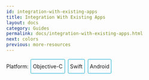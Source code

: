 ```yaml
---
id: integration-with-existing-apps
title: Integration With Existing Apps
layout: docs
category: Guides
permalink: docs/integration-with-existing-apps.html
next: colors
previous: more-resources
---
```


<div class="integration-toggler">
<style>
.integration-toggler a {
  display: inline-block;
  padding: 10px 5px;
  margin: 2px;
  border: 1px solid #05A5D1;
  border-radius: 3px;
  text-decoration: none !important;
}
.display-platform-objc .integration-toggler .button-objc,
.display-platform-swift .integration-toggler .button-swift,
.display-platform-android .integration-toggler .button-android {
  background-color: #05A5D1;
  color: white;
}
block { display: none; }
.display-platform-objc .objc,
.display-platform-swift .swift,
.display-platform-android .android {
  display: block;
}</style>
<span>Platform:</span>
<a href="javascript:void(0);" class="button-objc" onclick="display('platform', 'objc')">Objective-C</a>
<a href="javascript:void(0);" class="button-swift" onclick="display('platform', 'swift')">Swift</a>
<a href="javascript:void(0);" class="button-android" onclick="display('platform', 'android')">Android</a>
</div>

<block class="android" />

> This section will be updated shortly showing an integration into a more real world application such as the 2048 app that was used for Objective-C and Swift.

<block class="objc swift android" />

## Key Concepts

React Native is great when you are starting a new mobile app from scratch. However, it also works well for adding a single view or user flow to existing native applications. With a few steps, you can add new React Native based features, screens, views, etc.

<block class="objc swift" />

The keys to integrating React Native components into your iOS application are to:

1. Understand what React Native components you want to integrate.
2. Create a `Podfile` with `subspec`s for all the React Native components you will need for your integration.
3. Create your actual React Native components in JavaScript.
4. Add a new event handler that creates a `RCTRootView` that points to your React Native component and its `AppRegistry` name that you defined in `index.ios.js`.
5. Start the React Native server and run your native application.
6. Optionally add more React Native components.
7. [Debug](/react-native/releases/next/docs/debugging.html).
8. Prepare for [deployment](/react-native/docs/running-on-device.html) (e.g., via the `react-native-xcode.sh` script).
9. Deploy and Profit!

<block class="android" />

The keys to integrating React Native components into your Android application are to:

1. Understand what React Native components you want to integrate.
2. Install `react-native` in your Android application root directory to create `node_modules/` directory.
3. Create your actual React Native components in JavaScript.
4. Add `com.facebook.react:react-native:+` and a `maven` pointing to the `react-native` binaries in `node_modules/` to your `build.gradle` file.
4. Create a custom React Native specific `Activity` that creates a `ReactRootView`.
5. Start the React Native server and run your native application.
6. Optionally add more React Native components.
7. [Debug](/react-native/releases/next/docs/debugging.html).
8. [Prepare](/react-native/releases/next/docs/signed-apk-android.html) for [deployment](/react-native/docs/running-on-device.html).
9. Deploy and Profit!

<block class="objc swift android" />

## Prerequisites

<block class="android" />

The [Android Getting Started guide](/react-native/docs/getting-started.html) will install the appropriate prerequisites (e.g., `npm`) for React Native on the Android target platform and your chosen development environment.

> To ensure a smooth experience, make sure your `android` project is under `$root/android`.

<block class="objc swift" />

### General

First, follow the [Getting Started guide](/react-native/docs/getting-started.html) for your development environment and the iOS target platform to install the prerequisites for React Native.

> To ensure a smooth experience, make sure your `iOS` project is under `$root/ios`.

### CocoaPods

[CocoaPods](http://cocoapods.org) is a package management tool for iOS and Mac development. We use it to add the actual React Native framework code locally into your current project.

```bash
$ sudo gem install cocoapods
```

> It is technically possible not to use CocoaPods, but this requires manual library and linker additions that overly complicates this process.

## Our Sample App

<block class="objc" />

For this demo create a new single view Objective-C project. You can also use your existing Objective-C project for this, but it is best to practice on a newly created project.

<block class="swift" />

For this demo create a new single view Swift project. You can also use your existing Swift project for this, but it is best to practice on a newly created project.

<block class="objc swift" />

![Before RN Integration](img/react-native-existing-app-integration-ios-before.png)

## Package Dependencies

React Native integration requires both the React and React Native node modules. The React Native Framework will provide the code to allow your application integration to happen. You will use Node package manager to install these dependencies. But first, you have to specify all dependencies that you need in the `package.json` file. You can read more about npm [here](https://docs.npmjs.com/) and `package.json` [here](https://docs.npmjs.com/getting-started/using-a-package.json)


### `package.json`

Create a file name `package.json` using a text editor.  

> Normally with React Native projects, you will put files like `package.json`, `index.ios.js`, etc. in the root directory of your project and then have your iOS specific native code in a subdirectory like `ios/` where your Xcode project is located (e.g., `.xcodeproj`).

Below is an example of what your `package.json` file should minimally contain.

> Version numbers will vary according to your needs. Normally the latest versions for both [React](https://github.com/facebook/react/releases) and [React Native](https://github.com/facebook/react-native/releases) will be sufficient.

<block class="objc" />

```bash
{
  "name": "HelloWorld",
  "version": "0.0.1",
  "private": true,
  "scripts": {
    "start": "node node_modules/react-native/local-cli/cli.js start"
  },
  "dependencies": {
    "react": "15.3.2",
    "react-native": "0.37.0"
  }
}
```

<block class="swift" />

```bash
{
  "name": "HelloWorld",
  "version": "0.0.1",
  "private": true,
  "scripts": {
    "start": "node node_modules/react-native/local-cli/cli.js start"
  },
  "dependencies": {
    "react": "15.3.2",
    "react-native": "0.37.0"
  }
}
```

<block class="objc swift" />

### Packages Installation

Install the React and React Native modules via the Node package manager. The Node modules will be installed into a `node_modules/` directory in the root of your project.

```bash
# From the directory containing package.json project, install the modules
# The modules will be installed in node_modules/
$ npm install
```

## React Native Framework

The React Native Framework was installed as Node module in your project [above](#package-dependencies). We will now install a CocoaPods `Podfile` with the components you want to use from the framework itself.

### Subspecs

Before you integrate React Native into your application, you will want to decide what parts of the React Native Framework you would like to integrate. That is where `subspec`s come in. When you create your `Podfile`, you are going to specify React Native library dependencies that you will want installed so that your application can use those libraries. Each library will become a `subspec` in the `Podfile`.


The list of supported `subspec`s are in [`node_modules/react-native/React.podspec`](https://github.com/facebook/react-native/blob/master/React.podspec). They are generally named by functionality. For example, you will generally always want the `Core` `subspec`. That will get you the `AppRegistry`, `StyleSheet`, `View` and other core React Native libraries. If you want to add the React Native `Text` library (e.g., for `<Text>` elements), then you will need the `RCTText` `subspec`. If you want the `Image` library (e.g., for `<Image>` elements), then you will need the `RCTImage` `subspec`.

#### Podfile

After you have used Node to install the React and React Native frameworks into the `node_modules` directory, and you have decided on what React Native elements you want to integrate, you are ready to create your `Podfile` so you can install those components for use in your application.

The easiest way to create a `Podfile` is by using the CocoaPods `init` command in the native iOS code directory of your project:

```bash
## In the directory where your native iOS code is located (e.g., where your `.xcodeproj` file is located)
$ pod init
```

The `Podfile` will be created and saved in the *iOS* directory (e.g., `ios/`) of your current project and will contain a boilerplate setup that you will tweak for your integration purposes. In the end, `Podfile` should look something similar to this:

<block class="objc" />

```
platform :ios, '10.1'

# The target name is most likely the name of your project.

  # Your 'node_modules' directory is probably in the root of your project,
  # but if not, adjust the `:path` accordingly

  target 'HelloWorld-obj-c' do

    pod 'React', :path => './node_modules/react-native', :subspecs => [
        'Core',
        'RCTText',
        'RCTNetwork',
        'RCTWebSocket',
    ]

  end

```

<block class="swift" />

```
source 'https://github.com/CocoaPods/Specs.git'

# Required for Swift apps
platform :ios, '10.1'
use_frameworks!

# The target name is most likely the name of your project.
target 'swift-2048' do

  # Your 'node_modules' directory is probably in the root of your project,
  # but if not, adjust the `:path` accordingly
  pod 'React', :path => './node_modules/react-native', :subspecs => [
    'Core',
    'RCTText',
    'RCTNetwork',
    'RCTWebSocket', # needed for debugging
    # Add any other subspecs you want to use in your project
  ]

end
```

<block class="objc swift" />

#### Pod Installation

After you have created your `Podfile`, you are ready to install the React Native pod.

```bash
$ pod install
```

Your should see output such as:

```bash
Analyzing dependencies
Fetching podspec for `React` from `../node_modules/react-native`
Downloading dependencies
Installing React (0.26.0)
Generating Pods project
Integrating client project
Sending stats
Pod installation complete! There are 3 dependencies from the Podfile and 1 total pod installed.
```

<block class="swift" />

<block class="objc swift" />

## Code Integration

Now that we have a package foundation, we will actually modify the native application to integrate React Native into the application. We will create a view that displays Hello World on screen.
### The React Native component

The first bit of code we will write is the actual React Native code for the HelloWorld that will be displayed.

#### Create a `index.ios.js` file

First, create an empty `index.ios.js` file. For ease, I am doing this in the root of the project.

> `index.ios.js` is the starting point for React Native applications on iOS. And it is always required. It can be a small file that `require`s other file that are part of your React Native component or application, or it can contain all the code that is needed for it. In our case, we will just put everything in `index.ios.js`

```bash
# In root of your project
$ touch index.ios.js
```

#### Add Your React Native Code

In your `index.ios.js`, create your component. In our sample here, we will add simple `<Text>` component within a styled `<View>`

```js
'use strict';

import React, { Component } from 'react';
import {
  AppRegistry,
  Text
} from 'react-native';

class HelloWorld extends Component {
  render() {
    return (
      <Text>Hello world!</Text>
    );
  }
}

AppRegistry.registerComponent('HelloWorld', () => HelloWorld);
```

> `HelloWorld` is the name of your module that will be used when you add a view to React Native from within your iOS application.

## The Magic: `RCTRootView`

Now that your React Native component is created via `index.ios.js`, you need to add that component to a new or existing `ViewController`. The easiest path to take is to optionally create an event path to your component and then add that component to an existing `ViewController`.

#### Adding `RCTRootView` to your project

We will now add a React Native view into your project. You can do it from multiple places like when an event happens, or the application segues into a new ViewController. In this demo, we will add the React Native view in `viewDidLoad` of the main `ViewController`. This is where `RCTRootView` comes into play.

When you build a React Native application, you use the React Native packager to create an `index.ios.bundle` that will be served by the React Native server. Inside `index.ios.bundle` will be our `HelloWorld` module. So, we need to point our `RCTRootView` to the location of the `index.ios.bundle` resource (via `URL`) and tie it to the module.

We will, for debugging purposes, log that the event handler was invoked. Then, we will create a string with the location of our React Native code that exists inside the `index.ios.bundle`. Finally, we will create the main `RCTRootView`. Notice how we provide `HelloWorld` as the `moduleName` that we created [above](#the-react-native-component) when writing the code for our React Native component.

<block class="objc" />

First `import` the `RCTRootView` library.

```
#import "RCTRootView.h"
```
Second specify the path to your React Native code, and initialize a `RCTRootView` named `rootView`. You have to specify `rootView` frame. Otherwise, the view will not show on screen. Last, point `ViewController`'s `view` to `rootView`.

Your `ViewController` should look like this:

```
@implementation ViewController

- (void)viewDidLoad {
  [super viewDidLoad];

  NSURL *jsCodeLocation = [NSURL
                           URLWithString:@"http://localhost:8081/index.ios.bundle?platform=ios"];
  RCTRootView *rootView =
  [[RCTRootView alloc] initWithBundleURL : jsCodeLocation
                       moduleName        : @"HelloWorld"
                       initialProperties : nil
                       launchOptions     : nil];

  CGRect view = CGRectMake(self.view.frame.origin.x,
                           self.view.frame.origin.y,
                           self.view.frame.size.width,
                           self.view.frame.size.height);

  rootView.frame = view;

  self.view = rootView;
}

@end


```

> Note that `RCTRootView initWithURL` starts up a new JSC VM. To save resources and simplify the communication between RN views in different parts of your native app, you can have multiple views powered by React Native that are associated with a single JS runtime. To do that, instead of using `[RCTRootView alloc] initWithURL`, use [`RCTBridge initWithBundleURL`](https://github.com/facebook/react-native/blob/master/React/Base/RCTBridge.h#L93) to create a bridge and then use `RCTRootView initWithBridge`.

<block class="swift" />

First `import` the `React` library.

```
import React
```

In your `ViewController` class, declare a `RCTRootView` variable named `rootView`.
```
var rootView: RCTRootView!
```
Next, declare a constant variable, which holds the path to your React Native code. You can do this in your `ViewController` class or in the context where you will add your React Native view.

```
let jsCodeLocation = URL(string: "http://localhost:8081/index.ios.bundle?platform=ios")
```

Now, you can initialize your `RCTRootView` and add it to your view. We will do it in `viewDidLoad`. Also, your have to specify the size and origin of your RCTRootView, otherwise, it will not show on screen.

```
override func viewDidLoad() {
  super.viewDidLoad()

  // Specify React Native code location
  let jsCodeLocation = URL(string: "http://localhost:8081/index.ios.bundle?platform=ios")

  //Iniialize the rootview as RCTRootView
  rootView = RCTRootView( bundleURL: jsCodeLocation, moduleName: "HelloWorld", initialProperties: nil, launchOptions: nil)

  //Specify the RCTRootView's size and location on view, and add it to view as sub view.
  let view  = (
    x: self.view.bounds.origin.x,
    y: self.view.bounds.origin.y,
    width: self.view.bounds.width,
    height: self.view.bounds.height
  )

  rootView.frame = CGRect(x: view.x, y: view.y, width: view.width, height: view.height)

  self.view.addSubview(rootView)

}  
```

Your `ViewController` class should look like this:

```
import UIKit
import React

class ViewController: UIViewController {

  //Declare an RCTRootView to link your react native code with native code
  var rootView: RCTRootView!

  override func viewDidLoad() {
    super.viewDidLoad()

    // Specify React Native code location
    let jsCodeLocation = URL(string: "http://localhost:8081/index.ios.bundle?platform=ios")

    //Iniialize the rootview as RCTRootView
    rootView = RCTRootView( bundleURL: jsCodeLocation, moduleName: "HelloWorld", initialProperties: nil, launchOptions: nil)

    //Specify the RCTRootView's size and location on view, and add it to view as sub view.
    let view  = (
      x: self.view.bounds.origin.x,
      y: self.view.bounds.origin.y,
      width: self.view.bounds.width,
      height: self.view.bounds.height
    )

    rootView.frame = CGRect(x: view.x, y: view.y, width: view.width, height: view.height)

    self.view.addSubview(rootView)

  }  
}
```

> Note that `RCTRootView bundleURL` starts up a new JSC VM. To save resources and simplify the communication between RN views in different parts of your native app, you can have multiple views powered by React Native that are associated with a single JS runtime. To do that, instead of using `RCTRootView bundleURL`, use [`RCTBridge initWithBundleURL`](https://github.com/facebook/react-native/blob/master/React/Base/RCTBridge.h#L93) to create a bridge and then use `RCTRootView initWithBridge`.

<block class="objc" />

> When moving your app to production, the `URL` can point to a pre-bundled file on disk via something like `[[NSBundle mainBundle] URLForResource:@"main" withExtension:@"jsbundle"];`. You can use the `react-native-xcode.sh` script in `node_modules/react-native/packager/` to generate that pre-bundled file.

<block class="swift" />

> When moving your app to production, the `URL` can point to a pre-bundled file on disk via something like `let mainBundle = NSBundle(URLForResource: "main" withExtension:"jsbundle")`. You can use the `react-native-xcode.sh` script in `node_modules/react-native/packager/` to generate that pre-bundled file.

<block class="objc swift" />

## Test Your Integration

You have now done all the basic steps to integrate React Native with your current application. Now we will start the React Native packager to build the `index.ios.bundle` packager and the server running on `localhost` to serve it.

### App Transport Security

Apple has blocked implicit cleartext HTTP resource loading. So we need to add the following our project's `Info.plist` (or equivalent) file.

```xml
<key>NSAppTransportSecurity</key>
<dict>
    <key>NSExceptionDomains</key>
    <dict>
        <key>localhost</key>
        <dict>
            <key>NSTemporaryExceptionAllowsInsecureHTTPLoads</key>
            <true/>
        </dict>
    </dict>
</dict>
```

### Run the Packager

```bash
# From the root of your project, where the `node_modules` directory is located.
$ npm start
```

### Run the App

If you are using Xcode or your favorite editor, build and run your native iOS application as normal. Alternatively, you can run the app from the command line using:

```bash
# From the root of your project
$ react-native run-ios
```

In your simulator, you should see `Hello World` on the left corner of the simulator. It is overlaid by some text. You can add more styling to your `index.ios.js` file to make it look better.

![Hello World](img/react-native-add-react-native-integration-example-hello-world.png)

> If you are getting module resolution issues when running your application please see [this GitHub issue](https://github.com/facebook/react-native/issues/4968) for information and possible resolution. [This comment](https://github.com/facebook/react-native/issues/4968#issuecomment-220941717) seemed to be the latest possible resolution.

### See the Code

<block class="objc" />

You can examine the code that added the React Native screen on [GitHub](https://github.com/COMP491ReactNative/HelloWorld-react-native-obj-c).

<block class="swift" />

You can examine the code that added the React Native screen on [GitHub](https://github.com/COMP491ReactNative/HelloWorld-react-native-swift).

<block class="android" />

## Add JS to your app

In your app's root folder, run:

    $ npm init
    $ npm install --save react react-native
    $ curl -o .flowconfig https://raw.githubusercontent.com/facebook/react-native/master/.flowconfig

This creates a node module for your app and adds the `react-native` npm dependency. Now open the newly created `package.json` file and add this under `scripts`:

    "start": "node node_modules/react-native/local-cli/cli.js start"

Copy & paste the following code to `index.android.js` in your root folder — it's a barebones React Native app:

```js
'use strict';

import React from 'react';
import {
  AppRegistry,
  StyleSheet,
  Text,
  View
} from 'react-native';

class HelloWorld extends React.Component {
  render() {
    return (
      <View style={styles.container}>
        <Text style={styles.hello}>Hello, World</Text>
      </View>
    )
  }
}
var styles = StyleSheet.create({
  container: {
    flex: 1,
    justifyContent: 'center',
  },
  hello: {
    fontSize: 20,
    textAlign: 'center',
    margin: 10,
  },
});

AppRegistry.registerComponent('HelloWorld', () => HelloWorld);
```

## Prepare your current app

In your app's `build.gradle` file add the React Native dependency:
```
dependencies {
    ...
    compile "com.facebook.react:react-native:+" // From node_modules.
}
```

> If you want to ensure that you are always using a specific React Native version in your native build, replace `+` with an actual React Native version you've downloaded from `npm`.

In your project's `build.gradle` file add an entry for the local React Native maven directory:

```
allprojects {
    repositories {
        ...
        maven {
            // All of React Native (JS, Android binaries) is installed from npm
            url "$rootDir/../node_modules/react-native/android"
        }
    }
    ...
}
```

> Make sure that the path is correct! You shouldn’t run into any “Failed to resolve: com.facebook.react:react-native:0.x.x" errors after running Gradle sync in Android Studio.

Next, make sure you have the Internet permission in your `AndroidManifest.xml`:

    <uses-permission android:name="android.permission.INTERNET" />

If you need to access to the `DevSettingsActivity` add to your `AndroidManifest.xml`:

    <activity android:name="com.facebook.react.devsupport.DevSettingsActivity" />

This is only really used in dev mode when reloading JavaScript from the development server, so you can strip this in release builds if you need to.

## Add native code

You need to add some native code in order to start the React Native runtime and get it to render something. To do this, we're going to create an `Activity` that creates a `ReactRootView`, starts a React application inside it and sets it as the main content view.

> If you are targetting Android version <5, use the `AppCompatActivity` class from the `com.android.support:appcompat` package instead of `Activity`.

```java
public class MyReactActivity extends Activity implements DefaultHardwareBackBtnHandler {
    private ReactRootView mReactRootView;
    private ReactInstanceManager mReactInstanceManager;

    @Override
    protected void onCreate(Bundle savedInstanceState) {
        super.onCreate(savedInstanceState);

        mReactRootView = new ReactRootView(this);
        mReactInstanceManager = ReactInstanceManager.builder()
                .setApplication(getApplication())
                .setBundleAssetName("index.android.bundle")
                .setJSMainModuleName("index.android")
                .addPackage(new MainReactPackage())
                .setUseDeveloperSupport(BuildConfig.DEBUG)
                .setInitialLifecycleState(LifecycleState.RESUMED)
                .build();
        mReactRootView.startReactApplication(mReactInstanceManager, "HelloWorld", null);

        setContentView(mReactRootView);
    }

    @Override
    public void invokeDefaultOnBackPressed() {
        super.onBackPressed();
    }
}
```
> If you are using a starter kit for React Native, replace the "HelloWorld" string with the one in your index.android.js file (it’s the first argument to the `AppRegistry.registerComponent()` method).

If you are using Android Studio, use `Alt + Enter` to add all missing imports in your MyReactActivity class. Be careful to use your package’s `BuildConfig` and not the one from the `...facebook...` package.

We need set the theme of `MyReactActivity` to `Theme.AppCompat.Light.NoActionBar` because some components rely on this theme.
```xml
<activity
  android:name=".MyReactActivity"
  android:label="@string/app_name"
  android:theme="@style/Theme.AppCompat.Light.NoActionBar">
</activity>
```



> A `ReactInstanceManager` can be shared amongst multiple activities and/or fragments. You will want to make your own `ReactFragment` or `ReactActivity` and have a singleton *holder* that holds a `ReactInstanceManager`. When you need the `ReactInstanceManager` (e.g., to hook up the `ReactInstanceManager` to the lifecycle of those Activities or Fragments) use the one provided by the singleton.

Next, we need to pass some activity lifecycle callbacks down to the `ReactInstanceManager`:

```java
@Override
protected void onPause() {
    super.onPause();

    if (mReactInstanceManager != null) {
        mReactInstanceManager.onPause(this);
    }
}

@Override
protected void onResume() {
    super.onResume();

    if (mReactInstanceManager != null) {
        mReactInstanceManager.onResume(this, this);
    }
}

@Override
protected void onDestroy() {
    super.onDestroy();

    if (mReactInstanceManager != null) {
        mReactInstanceManager.onDestroy(this);
    }
}
```

We also need to pass back button events to React Native:

```java
@Override
 public void onBackPressed() {
    if (mReactInstanceManager != null) {
        mReactInstanceManager.onBackPressed();
    } else {
        super.onBackPressed();
    }
}
```

This allows JavaScript to control what happens when the user presses the hardware back button (e.g. to implement navigation). When JavaScript doesn't handle a back press, your `invokeDefaultOnBackPressed` method will be called. By default this simply finishes your `Activity`.

Finally, we need to hook up the dev menu. By default, this is activated by (rage) shaking the device, but this is not very useful in emulators. So we make it show when you press the hardware menu button (use `Ctrl + M` if you're using Android Studio emulator):

```java
@Override
public boolean onKeyUp(int keyCode, KeyEvent event) {
    if (keyCode == KeyEvent.KEYCODE_MENU && mReactInstanceManager != null) {
        mReactInstanceManager.showDevOptionsDialog();
        return true;
    }
    return super.onKeyUp(keyCode, event);
}
```

That's it, your activity is ready to run some JavaScript code.

> If your app is targeting the Android `api level 23` or greater, make sure you have, for the development build, the `overlay permission` enabled. You can check it with `Settings.canDrawOverlays(this);`. This is required because, if your app produces an error in the react native component, the error view is displayed above all the other windows. Due to the new permissions system, introduced in the api level 23, the user needs to approve it.

## Run your app

To run your app, you need to first start the development server. To do this, simply run the following command in your root folder:

    $ npm start

Now build and run your Android app as normal (`./gradlew installDebug` from command-line; in Android Studio just create debug build as usual).

> If you are using Android Studio for your builds and not the Gradle Wrapper directly, make sure you install [watchman](https://facebook.github.io/watchman/) before running `npm start`. It will prevent the packager from crashing due to conflicts between Android Studio and the React Native packager.

Once you reach your React-powered activity inside the app, it should load the JavaScript code from the development server and display:

![Screenshot](img/EmbeddedAppAndroid.png)

<script>
// Convert <div>...<span><block /></span>...</div>
// Into <div>...<block />...</div>
var blocks = document.getElementsByTagName('block');
for (var i = 0; i < blocks.length; ++i) {
  var block = blocks[i];
  var span = blocks[i].parentNode;
  var container = span.parentNode;
  container.insertBefore(block, span);
  container.removeChild(span);
}
// Convert <div>...<block />content<block />...</div>
// Into <div>...<block>content</block><block />...</div>
blocks = document.getElementsByTagName('block');
for (var i = 0; i < blocks.length; ++i) {
  var block = blocks[i];
  while (block.nextSibling && block.nextSibling.tagName !== 'BLOCK') {
    block.appendChild(block.nextSibling);
  }
}
function display(type, value) {
  var container = document.getElementsByTagName('block')[0].parentNode;
  container.className = 'display-' + type + '-' + value + ' ' +
    container.className.replace(RegExp('display-' + type + '-[a-z]+ ?'), '');
  console.log(container.className);
  event && event.preventDefault();
}

// If we are coming to the page with a hash in it (i.e. from a search, for example), try to get
// us as close as possible to the correct platform and dev os using the hashtag and block walk up.
var foundHash = false;
if (window.location.hash !== '' && window.location.hash !== 'content') { // content is default
  var hashLinks = document.querySelectorAll('a.hash-link');
  for (var i = 0; i < hashLinks.length && !foundHash; ++i) {
    if (hashLinks[i].hash === window.location.hash) {
      var parent = hashLinks[i].parentElement;
      while (parent) {
        if (parent.tagName === 'BLOCK') {
          var targetPlatform = null;
          // Could be more than one target platform, but just choose some sort of order
          // of priority here.

          // Target Platform
          if (parent.className.indexOf('objc') > -1) {
            targetPlatform = 'objc';
          } else if (parent.className.indexOf('swift') > -1) {
            targetPlatform = 'swift';
          } else if (parent.className.indexOf('android') > -1) {
            targetPlatform = 'android';
          } else {
            break; // assume we don't have anything.
          }
          // We would have broken out if both targetPlatform and devOS hadn't been filled.
          display('platform', targetPlatform);
          foundHash = true;
          break;
        }
        parent = parent.parentElement;
      }
    }
  }
}
// Do the default if there is no matching hash
if (!foundHash) {
  var isMac = navigator.platform === 'MacIntel';
  display('platform', isMac ? 'objc' : 'android');
}
</script>

## Creating a release build in Android Studio

You can use Android Studio to create your release builds too! It’s as easy as creating release builds of your previously-existing native Android app. There’s just one additional step, which you’ll have to do before every release build. You need to execute the following to create a React Native bundle, which’ll be included with your native Android app:

    $ react-native bundle --platform android --dev false --entry-file index.android.js --bundle-output android/com/your-company-name/app-package-name/src/main/assets/index.android.bundle --assets-dest android/com/your-company-name/app-package-name/src/main/res/

Don’t forget to replace the paths with correct ones and create the assets folder if it doesn’t exist!

Now just create a release build of your native app from within Android Studio as usual and you should be good to go!
